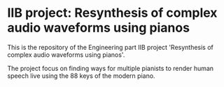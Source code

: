 # IIB project: Resynthesis of complex audio waveforms using pianos

This is the repository of the Engineering part IIB project 'Resynthesis of complex audio waveforms using pianos'. </br>

The project focus on finding ways for multiple pianists to render human speech live using the 88 keys of the modern piano. 
